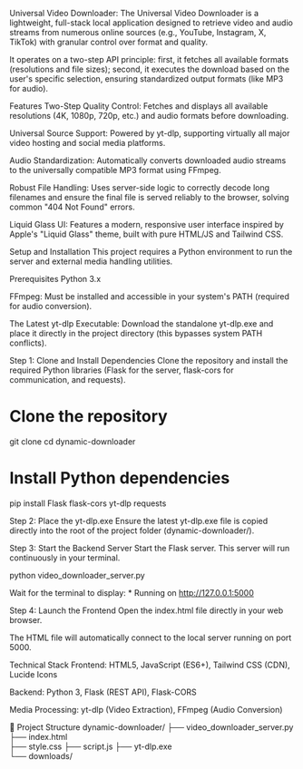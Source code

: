 Universal Video Downloader:
The Universal Video Downloader is a lightweight, full-stack local application designed to retrieve video and audio streams from numerous online sources (e.g., YouTube, Instagram, X, TikTok) with granular control over format and quality.

It operates on a two-step API principle: first, it fetches all available formats (resolutions and file sizes); second, it executes the download based on the user's specific selection, ensuring standardized output formats (like MP3 for audio).

Features
Two-Step Quality Control: Fetches and displays all available resolutions (4K, 1080p, 720p, etc.) and audio formats before downloading.

Universal Source Support: Powered by yt-dlp, supporting virtually all major video hosting and social media platforms.

Audio Standardization: Automatically converts downloaded audio streams to the universally compatible MP3 format using FFmpeg.

Robust File Handling: Uses server-side logic to correctly decode long filenames and ensure the final file is served reliably to the browser, solving common "404 Not Found" errors.

Liquid Glass UI: Features a modern, responsive user interface inspired by Apple's "Liquid Glass" theme, built with pure HTML/JS and Tailwind CSS.

Setup and Installation
This project requires a Python environment to run the server and external media handling utilities.

Prerequisites
Python 3.x

FFmpeg: Must be installed and accessible in your system's PATH (required for audio conversion).

The Latest yt-dlp Executable: Download the standalone yt-dlp.exe and place it directly in the project directory (this bypasses system PATH conflicts).

Step 1: Clone and Install Dependencies
Clone the repository and install the required Python libraries (Flask for the server, flask-cors for communication, and requests).

# Clone the repository
git clone
cd dynamic-downloader

# Install Python dependencies
pip install Flask flask-cors yt-dlp requests

Step 2: Place the yt-dlp.exe
Ensure the latest yt-dlp.exe file is copied directly into the root of the project folder (dynamic-downloader/).

Step 3: Start the Backend Server
Start the Flask server. This server will run continuously in your terminal.

python video_downloader_server.py

Wait for the terminal to display: * Running on http://127.0.0.1:5000

Step 4: Launch the Frontend
Open the index.html file directly in your web browser.

The HTML file will automatically connect to the local server running on port 5000.

Technical Stack
Frontend: HTML5, JavaScript (ES6+), Tailwind CSS (CDN), Lucide Icons

Backend: Python 3, Flask (REST API), Flask-CORS

Media Processing: yt-dlp (Video Extraction), FFmpeg (Audio Conversion)

📂 Project Structure
dynamic-downloader/
├── video_downloader_server.py      
├── index.html                       
├── style.css 
├── script.js
├── yt-dlp.exe                   
└── downloads/                      
